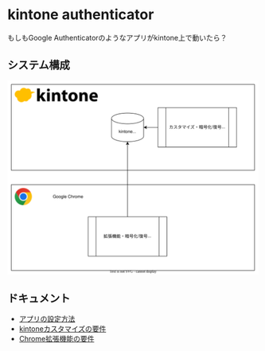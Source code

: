 # kintone authenticator

もしもGoogle Authenticatorのようなアプリがkintone上で動いたら？

## システム構成

![システム構成図。kintoneアプリが1つあり、カスタマイズでQRコード読み取りや暗号化/復号、OTP生成などを行なう。また、Google Chromeの拡張機能でも同等の機能や自動入力機能を提供する。](./docs/system_diagram.drawio.svg)

## ドキュメント

- [アプリの設定方法](./docs/設定方法.md)
- [kintoneカスタマイズの要件](./docs/kintone-requirements.md)
- [Chrome拡張機能の要件](./docs/chrome-extension-requirements.md)
